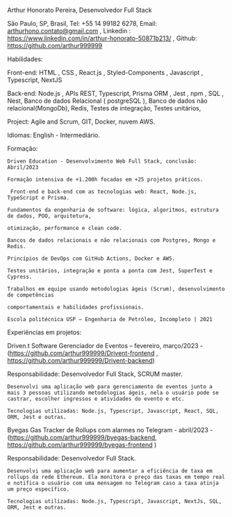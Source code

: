 Arthur Honorato Pereira, Desenvolvedor Full Stack 

São Paulo, SP, Brasil, Tel: +55 14 99182 6278, Email: arthurhono.contato@gmail.com , Linkedin : https://www.linkedin.com/in/arthur-honorato-50871b213/ , Github: https://github.com/arthur999999  

Habilidades: 

Front-end: HTML , CSS , React.js , Styled-Components , Javascript , Typescript, NextJS 

Back-end:   Node.js , APIs REST, Typescript, Prisma ORM , Jest , npm , SQL , Nest, Banco de dados Relacional ( postgreSQL ), Banco de dados não relacional(MongoDb), Redis, Testes de integração, Testes unitários,  

Project: Agile and Scrum, GIT, Docker, nuvem AWS. 

Idiomas: 	English - Intermediário. 

Formação: 

    Driven Education - Desenvolvimento Web Full Stack, conclusão: Abril/2023 

    Formação intensiva de +1.200h focadas em +25 projetos práticos. 

     Front-end e back-end com as tecnologias web: React, Node.js, TypeScript e Prisma. 

    Fundamentos da engenharia de software: lógica, algoritmos, estrutura de dados, POO, arquitetura, 

    otimização, performance e clean code. 

    Bancos de dados relacionais e não relacionais com Postgres, Mongo e Redis. 

    Princípios de DevOps com GitHub Actions, Docker e AWS. 

    Testes unitários, integração e ponta a ponta com Jest, SuperTest e Cypress. 

    Trabalhos em equipe usando metodologias ágeis (Scrum), desenvolvimento de competências 

    comportamentais e habilidades profissionais. 

    Escola politécnica USP – Engenharia de Petróleo, Incompleto | 2021 

Experiências em projetos: 

Driven.t Software Gerenciador de Eventos – fevereiro, março/2023 - (https://github.com/arthur999999/Drivent-frontend , https://github.com/arthur999999/Drivent-backend)  

Responsabilidade: Desenvolvedor Full Stack, SCRUM master. 

    Desenvolvi uma aplicação web para gerenciamento de eventos junto a mais 3 pessoas utilizando metodologias ágeis, nela o usuário pode se castrar, escolher ingressos e atividades do evento e etc.  

    Tecnologias utilizadas: Node.js, Typescript, Javascript, React, SQL, ORM, Jest e outras. 

Byegas Gas Tracker de Rollups com alarmes no Telegram -  abril/2023 - (https://github.com/arthur999999/byegas-backend, https://github.com/arthur999999/byegas-frontend ) 

Responsabilidade: Desenvolvedor Full Stack. 

    Desenvolvi uma aplicação web para aumentar a eficiência de taxa em rollups da rede Ethereum. Ela monitora o preço das taxas em tempo real e notifica o usuário com uma mensagem no Telegram caso a taxa atinja um preço específico. 

    Tecnologias utilizadas: Node.js, Typescript, Javascript, NextJs, SQL, ORM, Jest e outras. 
